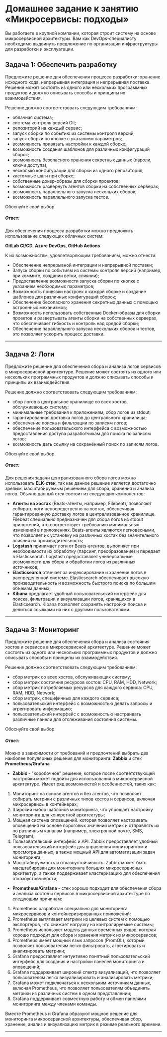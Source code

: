 # Домашнее задание к занятию «Микросервисы: подходы»

Вы работаете в крупной компании, которая строит систему на основе микросервисной архитектуры.
Вам как DevOps-специалисту необходимо выдвинуть предложение по организации инфраструктуры для разработки и эксплуатации.


## Задача 1: Обеспечить разработку

Предложите решение для обеспечения процесса разработки: хранение исходного кода, непрерывная интеграция и непрерывная поставка. 
Решение может состоять из одного или нескольких программных продуктов и должно описывать способы и принципы их взаимодействия.

Решение должно соответствовать следующим требованиям:
- облачная система;
- система контроля версий Git;
- репозиторий на каждый сервис;
- запуск сборки по событию из системы контроля версий;
- запуск сборки по кнопке с указанием параметров;
- возможность привязать настройки к каждой сборке;
- возможность создания шаблонов для различных конфигураций сборок;
- возможность безопасного хранения секретных данных (пароли, ключи доступа);
- несколько конфигураций для сборки из одного репозитория;
- кастомные шаги при сборке;
- собственные докер-образы для сборки проектов;
- возможность развернуть агентов сборки на собственных серверах;
- возможность параллельного запуска нескольких сборок;
- возможность параллельного запуска тестов.

Обоснуйте свой выбор.

##### Ответ:

Для обеспечения процесса разработки можно предложить использование следующих облачных систем:  

**GitLab CI/CD**, **Azure DevOps**, **GitHub Actions**

К их возможностям, удовлетворяющим требованиям, можно отнести:
- Обеспечение непрерывной интеграции и непрерывной поставки;
- Запуск сборки по событиям из системы контроля версий (например, при коммите, создании ветки, слиянии);
- Предоставление возможности запуска сборки по кнопке с указанием необходимых параметров;
- Возможность привязки настроек к каждой сборке и создание шаблонов для различных конфигураций сборок;
- Обеспечение бесопасного хранения секретных данных с помощью встроенных механизмов;
- Возможность использовать собственные Docker-образы для сборки проектов и развертывать агенты сборки на собственных серверах, что обеспечивает гибкость и контроль над средой сборки;
- Обеспечение параллельного запуска нескольких сборок и тестов, это позволяет ускорить процесс доставки.

---

## Задача 2: Логи

Предложите решение для обеспечения сбора и анализа логов сервисов в микросервисной архитектуре.
Решение может состоять из одного или нескольких программных продуктов и должно описывать способы и принципы их взаимодействия.

Решение должно соответствовать следующим требованиям:
- сбор логов в центральное хранилище со всех хостов, обслуживающих систему;
- минимальные требования к приложениям, сбор логов из stdout;
- гарантированная доставка логов до центрального хранилища;
- обеспечение поиска и фильтрации по записям логов;
- обеспечение пользовательского интерфейса с возможностью предоставления доступа разработчикам для поиска по записям логов;
- возможность дать ссылку на сохранённый поиск по записям логов.

Обоснуйте свой выбор.

##### Ответ:

Для решения задачи централизованного сбора логов можно использовать **ELK-стек**, так как данное решение является достаточно зрелым, масштабируемым решением для сбора, хранения и анализа логов. Обычно данный стек состоит из следующих компонентов:  

- **Агенты на хостах** (Beats-агенты, например, Filebeat), позволяют собирать логи непосредственно на хостах, обеспечивая гарантированную доставку логов в централизованное хранилище. Filebeat специально предназначен для сбора логов из stdout приложений, что соответствует требованию минимальных изменений в приложениях. Beats-агенты являются легковесными, что позволяет их установку на различных хостах без значительного влияния на производительность;
- **Logstash** принимает логи от Beats-агентов, выполняет при необходимости их обработку (парсинг, преобразование) и передает в Elasticsearch. Logstash предоставляет универсальные возможности для сбора и обработки логов из различных источников;
- **Elasticsearch** отвечает за индексирование и хранение логов в распределенной системе. Elasticsearch обеспечивает высокую производительность и возможность быстрого поиска по большим объемам данных;
- **Kibana** предлагает удобный пользовательский интерфейс для поиска, фильтрации и визуализации логов, хранящихся в Elasticsearch. Kibana позволяет сохранять настройки поиска и делиться ссылками на них с другими пользователями. 

---

## Задача 3: Мониторинг

Предложите решение для обеспечения сбора и анализа состояния хостов и сервисов в микросервисной архитектуре.
Решение может состоять из одного или нескольких программных продуктов и должно описывать способы и принципы их взаимодействия.

Решение должно соответствовать следующим требованиям:
- сбор метрик со всех хостов, обслуживающих систему;
- сбор метрик состояния ресурсов хостов: CPU, RAM, HDD, Network;
- сбор метрик потребляемых ресурсов для каждого сервиса: CPU, RAM, HDD, Network;
- сбор метрик, специфичных для каждого сервиса;
- пользовательский интерфейс с возможностью делать запросы и агрегировать информацию;
- пользовательский интерфейс с возможностью настраивать различные панели для отслеживания состояния системы.

Обоснуйте свой выбор.

##### Ответ:

Можно в зависимости от требований и предпочтений выбрать два наиболее популярных решения для мониторинга: **Zabbix** и стек **Prometheus/Grafana**

- **Zabbix**  - "коробочное" решение, которое после соответствующей настройки может подойти для использования в микросервисной архитектуре. Имеет ряд возможностей и особенностей, таких как:
1. Мониторинг на основе агентов и без агентов, что позволяет собирать метрики с различных типов хостов и сервисов, включая микросервисы в контейнерах;
2. Широкий набор шаблонов мониторинга, что упрощает настройку мониторинга для конкретной архитектуры;
3. Мощная система оповещений. которая позволяет настраивать оповещения на основе пороговых значений метрик и отправлять их по различным каналам (например, электронной почте, SMS, Telegram);
4. Пользовательский интерфейс и API. Zabbix предоставляет удобный пользовательский интерфейс для управления мониторингом и просмотра данных, а также мощный API для автоматизации задач мониторинга;
5. Масштабируемость и отказоустойчивость. Zabbix может быть масштабирован для мониторинга больших микросервисных архитектур, а также поддерживает кластеризацию для обеспечения отказоустойчивости;
- **Prometheus/Grafana** - стек хорошо подходит для обеспечения сбора и анализа хостов и сервисов в микросервисной архитектуре по следующим причинам:
1. Prometheus разработан специально для мониторинга микросервисов и контейнеризированных приложений;
2. Prometheus вытягивает метрики из целевых систем с помощью экспортеров, что снижает нагрузку на контролируемые системы;
3. Prometheus использует модель данных временных рядов, которая хорошо подходит для сбора и хранения метрик из микросервисов;
4. Prometheus имеет мощный язык запросов (PromQL), который позволяет пользователям легко фильтровать, агрегировать и анализировать метрики;
5. Grafana предоставляет интуитивно понятный пользовательский интерфейс для создания и настройки панелей мониторинга и оповещений;
6. Grafana поддерживает широкий спектр визуализаций, что позволяет пользователям легко визуализировать и анализировать метрики;
7. Grafana может подключаться к нескольким источникам данных, включая Prometheus, что позволяет пользователям объединять метрики из различных систем в одном представлении;
8. Grafana поддерживает совместную работу и обмен панелями мониторинга между членами команды.

Вместе Prometheus и Grafana образуют мощное решение для мониторинга микросервисной архитектуры, обеспечивая сбор, хранение, анализ и визуализацию метрик в режиме реального времени.

---
